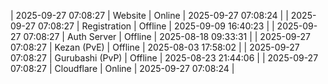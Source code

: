 | 2025-09-27 07:08:27 | Website | Online | 2025-09-27 07:08:24 |
| 2025-09-27 07:08:27 | Registration | Offline | 2025-09-09 16:40:23 |
| 2025-09-27 07:08:27 | Auth Server | Offline | 2025-08-18 09:33:31 |
| 2025-09-27 07:08:27 | Kezan (PvE) | Offline | 2025-08-03 17:58:02 |
| 2025-09-27 07:08:27 | Gurubashi (PvP) | Offline | 2025-08-23 21:44:06 |
| 2025-09-27 07:08:27 | Cloudflare | Online | 2025-09-27 07:08:24 |
